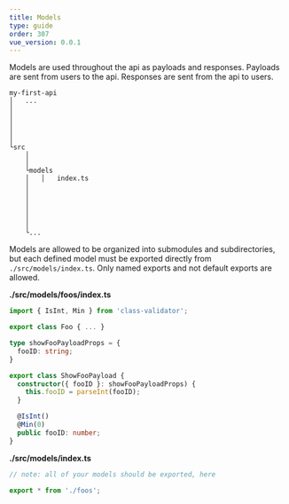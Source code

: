 ```yaml
---
title: Models
type: guide
order: 307
vue_version: 0.0.1
---
```


Models are used throughout the api as payloads and responses. Payloads are sent from users to the api. Responses are sent from the api to users.

```
my-first-api
│   ...
│
│
│
│
│
└src
    │
    │
    └models
    │   │   index.ts
    │
    │
    │
    │
    │
    │
    └...
```

Models are allowed to be organized into submodules and subdirectories, but each defined model must be exported directly from `./src/models/index.ts`. Only named exports and not default exports are allowed.

**./src/models/foos/index.ts**
```typescript
import { IsInt, Min } from 'class-validator';

export class Foo { ... }

type showFooPayloadProps = {
  fooID: string;
}

export class ShowFooPayload {
  constructor({ fooID }: showFooPayloadProps) {
    this.fooID = parseInt(fooID);
  }

  @IsInt()
  @Min(0)
  public fooID: number;
}

```

**./src/models/index.ts**
```typescript
// note: all of your models should be exported, here

export * from './foos';
```
